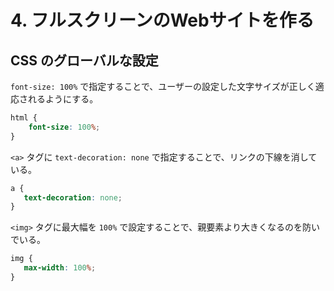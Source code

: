 # 4. フルスクリーンのWebサイトを作る

## CSS のグローバルな設定

`font-size: 100%` で指定することで、ユーザーの設定した文字サイズが正しく適応されるようにする。

```css
html {
    font-size: 100%;
}
```

`<a>` タグに `text-decoration: none` で指定することで、リンクの下線を消している。

```css
a {
   text-decoration: none;
}
```

`<img>` タグに最大幅を `100%` で設定することで、親要素より大きくなるのを防いでいる。

```css
img {
   max-width: 100%;
}
```